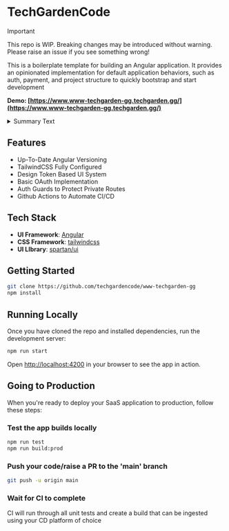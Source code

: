 # TechGardenCode

> [!IMPORTANT]  
> This repo is WIP. Breaking changes may be introduced without warning. Please raise an issue if you see something wrong!

This is a boilerplate template for building an Angular application. It provides an opinionated implementation for default application behaviors, such as auth, payment, and project structure to quickly bootstrap and start development

**Demo: [https://www.www-techgarden-gg.techgarden.gg/](https://www.www-techgarden-gg.techgarden.gg/)**

<details>
  <summary>Summary Text</summary>
  
  Short description about why I build this project...

</details>

## Features

- Up-To-Date Angular Versioning
- TailwindCSS Fully Configured
- Design Token Based UI System
- Basic OAuth Implementation
- Auth Guards to Protect Private Routes
- Github Actions to Automate CI/CD

## Tech Stack

- **UI Framework**: [Angular](https://angular.dev/)
- **CSS Framework**: [tailwindcss](https://tailwindcss.com/)
- **UI LIbrary**: [spartan/ui](https://www.spartan.ng/)

## Getting Started

```bash
git clone https://github.com/techgardencode/www-techgarden-gg
npm install
```

## Running Locally

Once you have cloned the repo and installed dependencies, run the development server:

```bash
npm run start
```

Open [http://localhost:4200](http://localhost:4200) in your browser to see the app in action.

## Going to Production

When you're ready to deploy your SaaS application to production, follow these steps:

### Test the app builds locally

```bash
npm run test
npm run build:prod
```

### Push your code/raise a PR to the 'main' branch

```bash
git push -u origin main
```

### Wait for CI to complete

CI will run through all unit tests and create a build that can be ingested using your CD platform of choice
